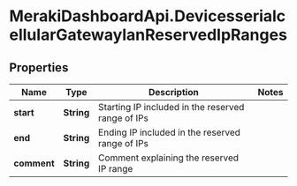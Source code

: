# MerakiDashboardApi.DevicesserialcellularGatewaylanReservedIpRanges

## Properties
Name | Type | Description | Notes
------------ | ------------- | ------------- | -------------
**start** | **String** | Starting IP included in the reserved range of IPs | 
**end** | **String** | Ending IP included in the reserved range of IPs | 
**comment** | **String** | Comment explaining the reserved IP range | 


